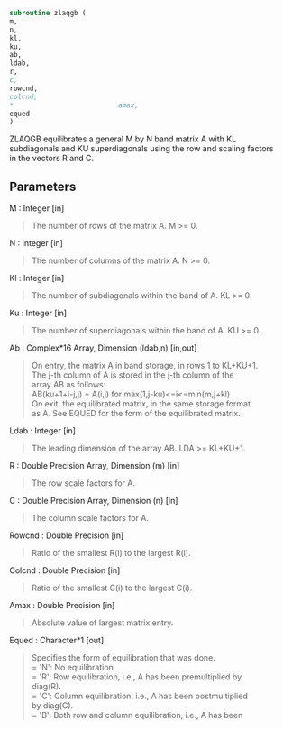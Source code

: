 ```fortran  
subroutine zlaqgb (  
m,  
n,  
kl,  
ku,  
ab,  
ldab,  
r,  
c,  
rowcnd,  
colcnd,  
*                          amax,  
equed  
)  
```  
  
ZLAQGB equilibrates a general M by N band matrix A with KL  
subdiagonals and KU superdiagonals using the row and scaling factors  
in the vectors R and C.  
  
## Parameters  
M : Integer [in]  
> The number of rows of the matrix A.  M >= 0.  
  
N : Integer [in]  
> The number of columns of the matrix A.  N >= 0.  
  
Kl : Integer [in]  
> The number of subdiagonals within the band of A.  KL >= 0.  
  
Ku : Integer [in]  
> The number of superdiagonals within the band of A.  KU >= 0.  
  
Ab : Complex*16 Array, Dimension (ldab,n) [in,out]  
> On entry, the matrix A in band storage, in rows 1 to KL+KU+1.  
> The j-th column of A is stored in the j-th column of the  
> array AB as follows:  
> AB(ku+1+i-j,j) = A(i,j) for max(1,j-ku)<=i<=min(m,j+kl)  
> On exit, the equilibrated matrix, in the same storage format  
> as A.  See EQUED for the form of the equilibrated matrix.  
  
Ldab : Integer [in]  
> The leading dimension of the array AB.  LDA >= KL+KU+1.  
  
R : Double Precision Array, Dimension (m) [in]  
> The row scale factors for A.  
  
C : Double Precision Array, Dimension (n) [in]  
> The column scale factors for A.  
  
Rowcnd : Double Precision [in]  
> Ratio of the smallest R(i) to the largest R(i).  
  
Colcnd : Double Precision [in]  
> Ratio of the smallest C(i) to the largest C(i).  
  
Amax : Double Precision [in]  
> Absolute value of largest matrix entry.  
  
Equed : Character*1 [out]  
> Specifies the form of equilibration that was done.  
> = 'N':  No equilibration  
> = 'R':  Row equilibration, i.e., A has been premultiplied by  
> diag(R).  
> = 'C':  Column equilibration, i.e., A has been postmultiplied  
> by diag(C).  
> = 'B':  Both row and column equilibration, i.e., A has been  
  

